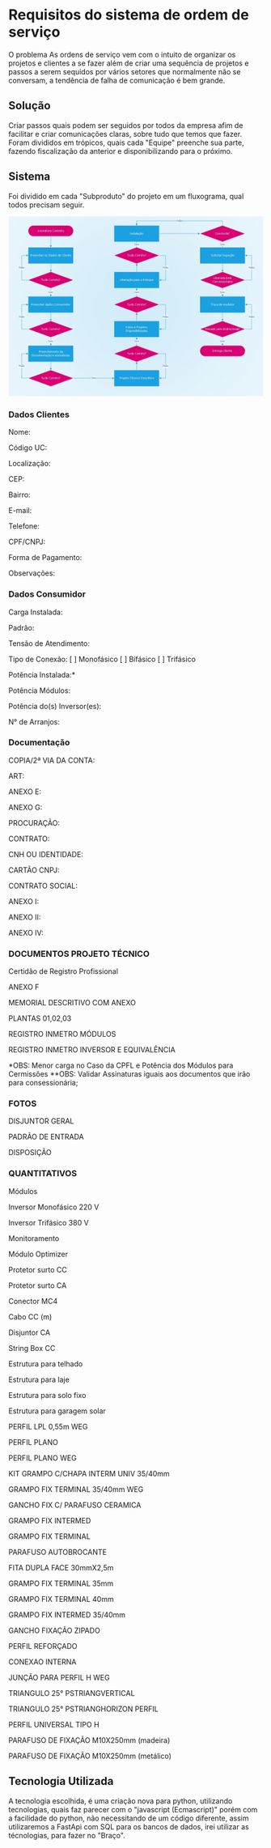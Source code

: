 # Requisitos do sistema de ordem de serviço
O problema
As ordens de serviço vem com o intuito de organizar os projetos e clientes a se fazer além de criar uma sequência de projetos e passos a serem sequidos por vários setores que normalmente não se conversam, a tendência de falha de comunicação é bem grande.

## Solução
Criar passos quais podem ser seguidos por todos da empresa afim de facilitar e criar comunicações claras, sobre tudo que temos que fazer. Foram divididos em trópicos, quais cada "Equipe" preenche sua parte, fazendo fiscalização da anterior e disponibilizando para o próximo.

## Sistema
Foi dividido em cada "Subproduto" do projeto em um fluxograma, qual todos precisam seguir.

![Fluxograma Projeto Energens API](./FluxogramaAtividadesNovaOS.jpg)

### Dados Clientes

Nome:

Código UC:

Localização:

CEP:

Bairro:

E-mail:

Telefone:

CPF/CNPJ:

Forma de Pagamento:

Observações:

### Dados Consumidor

Carga Instalada:

Padrão:

Tensão de Atendimento:

Tipo de Conexão: [ ] Monofásico [ ] Bifásico [ ] Trifásico

Potência Instalada:*

Potência Módulos:

Potência do(s) Inversor(es):

N° de Arranjos:


### Documentação

COPIA/2ª VIA DA CONTA:

ART:

ANEXO E:

ANEXO G:

PROCURAÇÃO:

CONTRATO:

CNH OU IDENTIDADE:

CARTÃO CNPJ:

CONTRATO SOCIAL:

ANEXO I:

ANEXO II:

ANEXO IV:


### DOCUMENTOS PROJETO TÉCNICO

Certidão de Registro Profissional

ANEXO F

MEMORIAL DESCRITIVO COM ANEXO

PLANTAS 01,02,03

REGISTRO INMETRO MÓDULOS

REGISTRO INMETRO INVERSOR E EQUIVALÊNCIA

*OBS: Menor carga no Caso da CPFL e Potência dos Módulos para Cermissões
**OBS: Validar Assinaturas iguais aos documentos que irão para consessionária;

### FOTOS

DISJUNTOR GERAL

PADRÃO DE ENTRADA

DISPOSIÇÃO

### QUANTITATIVOS

Módulos

Inversor Monofásico 220 V

Inversor Trifásico 380 V

Monitoramento

Módulo Optimizer

Protetor surto CC

Protetor surto CA

Conector MC4

Cabo CC (m)

Disjuntor CA

String Box CC

Estrutura para telhado

Estrutura para laje

Estrutura para solo fixo

Estrutura para garagem solar

PERFIL LPL 0,55m WEG

PERFIL PLANO

PERFIL PLANO WEG

KIT GRAMPO C/CHAPA INTERM UNIV 35/40mm

GRAMPO FIX TERMINAL 35/40mm WEG

GANCHO FIX C/ PARAFUSO CERAMICA

GRAMPO FIX INTERMED

GRAMPO FIX TERMINAL

PARAFUSO AUTOBROCANTE

FITA DUPLA FACE 30mmX2,5m

GRAMPO FIX TERMINAL 35mm

GRAMPO FIX TERMINAL 40mm

GRAMPO FIX INTERMED 35/40mm

GANCHO FIXAÇÃO ZIPADO

PERFIL REFORÇADO

CONEXAO INTERNA

JUNÇÃO PARA PERFIL H WEG

TRIANGULO 25° PSTRIANGVERTICAL

TRIANGULO 25° PSTRIANGHORIZON
PERFIL

PERFIL UNIVERSAL TIPO H

PARAFUSO DE FIXAÇÃO M10X250mm (madeira)

PARAFUSO DE FIXAÇÃO M10X250mm (metálico)

## Tecnologia Utilizada
A tecnologia escolhida, é uma criação nova para python, utilizando tecnologias, quais faz parecer com o "javascript (Ecmascript)" porém com a facilidade do python, não necessitando de um código diferente, assim utilizaremos a FastApi com SQL para os bancos de dados, irei utilizar as técnologias, para fazer no "Braço".